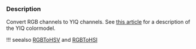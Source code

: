 ### Description

Convert RGB channels to YIQ channels. See [this article](https://en.wikipedia.org/wiki/YIQ) for a description of the YIQ colormodel.

!!! seealso
    [RGBToHSV](/Cxx/Images/RGBToHSV) and [RGBToHSI](/Cxx/Images/RGBToHSI)
